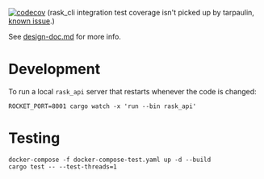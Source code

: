 [![codecov](https://codecov.io/gh/jrheard/rask/branch/main/graph/badge.svg?token=BAZT2L4F24)](https://codecov.io/gh/jrheard/rask) (rask_cli integration test coverage isn't picked up by tarpaulin, [known issue](https://github.com/xd009642/tarpaulin/issues/616).)

See [design-doc.md](design-doc.md) for more info.


Development
===========

To run a local `rask_api` server that restarts whenever the code is changed:

```
ROCKET_PORT=8001 cargo watch -x 'run --bin rask_api'
```

Testing
=======

```
docker-compose -f docker-compose-test.yaml up -d --build
cargo test -- --test-threads=1
```
